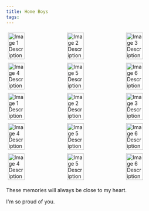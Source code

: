 ```yaml
---
title: Home Boys
tags:
---
```


<div style="display: flex; flex-wrap: wrap;">
  <img src="assets/images/Messy-Hair/IMG_5095.jpg" style="width: 30%; margin: 5px;" alt="Image 1 Description">
  <img src="assets/images/Messy-Hair/IMG_5096.jpg" style="width: 30%; margin: 5px;" alt="Image 2 Description">
  <img src="assets/images/Messy-Hair/IMG_5097.jpg" style="width: 30%; margin: 5px;" alt="Image 3 Description">
  <img src="assets/images/Messy-Hair/IMG_5099.jpg" style="width: 30%; margin: 5px;" alt="Image 4 Description">
  <img src="assets/images/Messy-Hair/IMG_5238.jpg" style="width: 30%; margin: 5px;" alt="Image 5 Description">
  <img src="assets/images/Messy-Hair/IMG_5245.jpg" style="width: 30%; margin: 5px;" alt="Image 6 Description">
  <img src="assets/images/Messy-Hair/IMG_5246.jpg" style="width: 30%; margin: 5px;" alt="Image 1 Description">
  <img src="assets/images/Messy-Hair/IMG_5247.jpg" style="width: 30%; margin: 5px;" alt="Image 2 Description">
  <img src="assets/images/Messy-Hair/IMG_5257.jpg" style="width: 30%; margin: 5px;" alt="Image 3 Description">
  <img src="assets/images/Messy-Hair/IMG_5258.jpg" style="width: 30%; margin: 5px;" alt="Image 4 Description">
  <img src="assets/images/Messy-Hair/IMG_5259.jpg" style="width: 30%; margin: 5px;" alt="Image 5 Description">
  <img src="assets/images/Messy-Hair/IMG_5260.jpg" style="width: 30%; margin: 5px;" alt="Image 6 Description">
   <img src="assets/images/Messy-Hair/IMG_5273.jpg" style="width: 30%; margin: 5px;" alt="Image 4 Description">
  <img src="assets/images/Messy-Hair/IMG_5274.jpg" style="width: 30%; margin: 5px;" alt="Image 5 Description">
  <img src="assets/images/Messy-Hair/leo-light.JPG" style="width: 30%; margin: 5px;" alt="Image 6 Description">
</div>

These memories will always be close to my heart.

I'm so proud of you.

